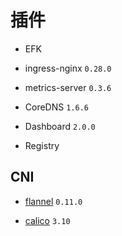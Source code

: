 # 插件

* EFK

* ingress-nginx `0.28.0`

* metrics-server `0.3.6`

* CoreDNS `1.6.6`

* Dashboard `2.0.0`

* Registry

## CNI

* [flannel](https://github.com/coreos/flannel/blob/master/Documentation/kube-flannel.yml) `0.11.0`

* [calico](https://docs.projectcalico.org/v3.10/getting-started/kubernetes/installation/calico) `3.10`
